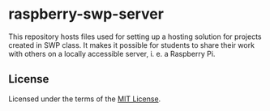 # raspberry-swp-server

This repository hosts files used for setting up a hosting solution for projects created in SWP class. It makes it possible for students to share their work with others on a locally accessible server, i. e. a Raspberry Pi.

## License

Licensed under the terms of the [MIT License](/LICENSE).
